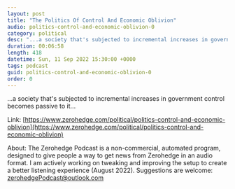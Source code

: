 ```yaml
---
layout: post
title: "The Politics Of Control And Economic Oblivion"
audio: politics-control-and-economic-oblivion-0
category: political
desc: "...a society that's subjected to incremental increases in government control becomes passive to it..."
duration: 00:06:58
length: 418
datetime: Sun, 11 Sep 2022 15:30:00 +0000
tags: podcast
guid: politics-control-and-economic-oblivion-0
order: 0
---
```

...a society that's subjected to incremental increases in government control becomes passive to it...

Link: [https://www.zerohedge.com/political/politics-control-and-economic-oblivion](https://www.zerohedge.com/political/politics-control-and-economic-oblivion)

About: The Zerohedge Podcast is a non-commercial, automated program, designed to give people a way to get news from Zerohedge in an audio format.  I am actively working on tweaking and improving the setup to create a better listening experience (August 2022).  Suggestions are welcome: [zerohedgePodcast@outlook.com](mailto:zerohedgePodcast@outlook.com)